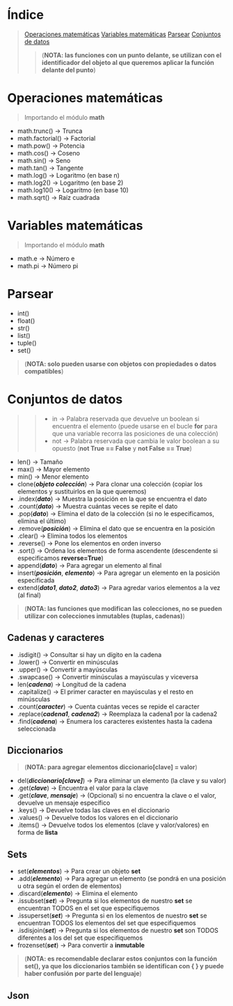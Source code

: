 # Índice

>[Operaciones matemáticas](#operaciones-matemáticas)
>[Variables matemáticas](#variables-matemáticas)
>[Parsear](#parsear)
>[Conjuntos de datos](#conjuntos-de-datos)
>>(**NOTA: las funciones con un punto delante, se utilizan con el identificador del objeto al que queremos aplicar la función delante del punto**)

# Operaciones matemáticas
> Importando el módulo **math**
* math.trunc() -> Trunca
* math.factorial() -> Factorial
* math.pow() -> Potencia
* math.cos() -> Coseno
* math.sin() -> Seno
* math.tan() -> Tangente
* math.log() -> Logaritmo (en base n)
* math.log2() -> Logaritmo (en base 2)
* math.log10() -> Logaritmo (en base 10)
* math.sqrt() -> Raíz cuadrada

# Variables matemáticas
> Importando el módulo **math**
* math.e -> Número e
* math.pi -> Número pi

# Parsear
* int()
* float()
* str()
* list()
* tuple()
* set()
> (**NOTA: solo pueden usarse con objetos con propiedades o datos compatibles**)

# Conjuntos de datos
>>* in -> Palabra reservada que devuelve un boolean si encuentra el elemento (puede usarse en el bucle **for** para que una variable recorra las posiciones de una colección)
>>* not -> Palabra reservada que cambia le valor boolean a su opuesto (**not True == False** y **not False == True**)

* len() -> Tamaño
* max() -> Mayor elemento
* min() -> Menor elemento
* clone(**_objeto colección_**) -> Para clonar una colección (copiar los elementos y sustituirlos en la que queremos)
* .index(**_dato_**) -> Muestra la posición en la que se encuentra el dato
* .count(**_dato_**) -> Muestra cuántas veces se repite el dato
* .pop(**_dato_**) -> Elimina el dato de la colección (si no le especificamos, elimina el último)
* .remove(**_posición_**) -> Elimina el dato que se encuentra en la posición
* .clear() -> Elimina todos los elementos
* .reverse() -> Pone los elementos en orden inverso
* .sort() -> Ordena los elementos de forma ascendente (descendente si especificamos **reverse=True**)
* append(**_dato_**) -> Para agregar un elemento al final
* insert(**_posición_**, **_elemento_**) -> Para agregar un elemento en la posición especificada
* extend(**_dato1_**, **_dato2_**, **_dato3_**) -> Para agredar varios elementos a la vez (al final)
> (**NOTA: las funciones que modifican las colecciones, no se pueden utilizar con colecciones inmutables (tuplas, cadenas)**)

## Cadenas y caracteres
* .isdigit() -> Consultar si hay un dígito en la cadena
* .lower() -> Convertir en minúsculas
* .upper() -> Convertir a mayúsculas
* .swapcase() -> Convertir minúsculas a mayúsculas y viceversa
* len(**_cadena_**) -> Longitud de la cadena
* .capitalize() -> El primer caracter en mayúsculas y el resto en minúsculas
* .count(**_caracter_**) -> Cuenta cuántas veces se repide el caracter
* .replace(**_cadena1_**, **_cadena2_**) -> Reemplaza la cadena1 por la cadena2
* .find(**_cadena_**) -> Enumera los caracteres existentes hasta la cadena seleccionada

## Diccionarios
> (**NOTA: para agregar elementos diccionario[clave] = valor**)
* del(**_diccionario[clave]_**) -> Para eliminar un elemento (la clave y su valor)
* .get(**_clave_**) -> Encuentra el valor para la clave
* .get(**_clave_**, **_mensaje_**) -> (Opcional) si no encuentra la clave o el valor, devuelve un mensaje específico
* .keys() -> Devuelve todas las claves en el diccionario
* .values() -> Devuelve todos los valores en el diccionario
* .items() -> Devuelve todos los elementos (clave y valor/valores) en forma de **lista**

## Sets
* set(**_elementos_**) -> Para crear un objeto **set**
* .add(**_elemento_**) -> Para agregar un elemento (se pondrá en una posición u otra según el orden de elementos)
* .discard(**_elemento_**) -> Elimina el elemento
* .issubset(**_set_**) -> Pregunta si los elementos de nuestro **set** se encuentran TODOS en el set que especifiquemos
* .issuperset(**_set_**) -> Pregunta si en los elementos de nuestro **set** se encuentran TODOS los elementos del set que especifiquemos
* .isdisjoin(**_set_**) -> Pregunta si los elementos de nuestro **set** son TODOS diferentes a los del set que especifiquemos
* frozenset(**_set_**) -> Para convertir a **inmutable**
> (**NOTA: es recomendable declarar estos conjuntos con la función set(), ya que los diccionarios también se identifican con { } y puede haber confusión por parte del lenguaje**)


## Json